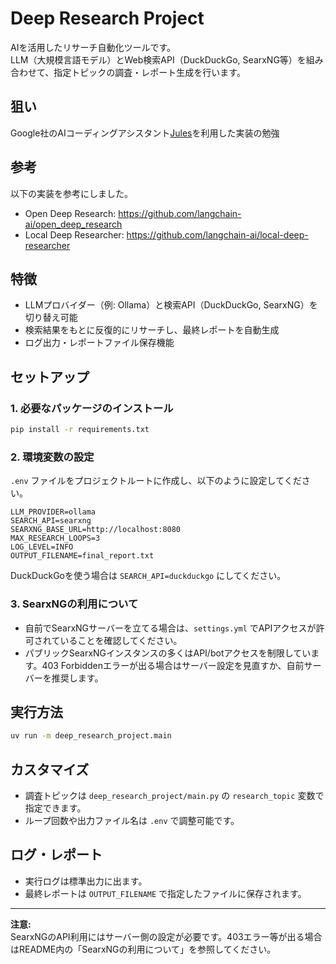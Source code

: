 # Deep Research Project

AIを活用したリサーチ自動化ツールです。  
LLM（大規模言語モデル）とWeb検索API（DuckDuckGo, SearxNG等）を組み合わせて、指定トピックの調査・レポート生成を行います。

## 狙い
Google社のAIコーディングアシスタント[Jules](https://jules.google.com/)を利用した実装の勉強

## 参考
以下の実装を参考にしました。
- Open Deep Research: https://github.com/langchain-ai/open_deep_research
- Local Deep Researcher: https://github.com/langchain-ai/local-deep-researcher

## 特徴

- LLMプロバイダー（例: Ollama）と検索API（DuckDuckGo, SearxNG）を切り替え可能
- 検索結果をもとに反復的にリサーチし、最終レポートを自動生成
- ログ出力・レポートファイル保存機能

## セットアップ

### 1. 必要なパッケージのインストール

```bash
pip install -r requirements.txt
```

### 2. 環境変数の設定

`.env` ファイルをプロジェクトルートに作成し、以下のように設定してください。

```
LLM_PROVIDER=ollama
SEARCH_API=searxng
SEARXNG_BASE_URL=http://localhost:8080
MAX_RESEARCH_LOOPS=3
LOG_LEVEL=INFO
OUTPUT_FILENAME=final_report.txt
```

DuckDuckGoを使う場合は `SEARCH_API=duckduckgo` にしてください。

### 3. SearxNGの利用について

- 自前でSearxNGサーバーを立てる場合は、`settings.yml` でAPIアクセスが許可されていることを確認してください。
- パブリックSearxNGインスタンスの多くはAPI/botアクセスを制限しています。403 Forbiddenエラーが出る場合はサーバー設定を見直すか、自前サーバーを推奨します。

## 実行方法

```bash
uv run -m deep_research_project.main
```

## カスタマイズ

- 調査トピックは `deep_research_project/main.py` の `research_topic` 変数で指定できます。
- ループ回数や出力ファイル名は `.env` で調整可能です。

## ログ・レポート

- 実行ログは標準出力に出ます。
- 最終レポートは `OUTPUT_FILENAME` で指定したファイルに保存されます。

---

**注意:**  
SearxNGのAPI利用にはサーバー側の設定が必要です。403エラー等が出る場合はREADME内の「SearxNGの利用について」を参照してください。